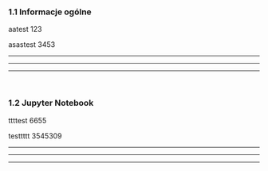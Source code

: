 ### 1.1 Informacje ogólne
aatest 123

asastest 3453

---
---
---
&nbsp;
### 1.2 Jupyter Notebook
ttttest 6655

testtttt 3545309

---
---
---
&nbsp;
